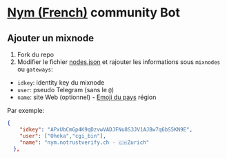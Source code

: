 # [Nym (French)](https://t.me/nymfrench) community Bot

## Ajouter un mixnode

1. Fork du repo
2. Modifier le fichier [nodes.json](data/nodes.json) et rajouter les informations sous `mixnodes` ou `gateways`:

  * `idkey`: identity key du mixnode
  * `user`: pseudo Telegram (sans le `@`) 
  * `name`: site Web (optionnel) - [Emoji du pays](https://emojipedia.org/flags/) région

Par exemple:
```json
{
    "idkey": "APxUbCmGp4K9qDzvwVADJFNu8S3JV1AJBw7q6bS5KN9E",
    "user": ["Oheka","cgi_bin"],
    "name": "nym.notrustverify.ch - 🇨🇭Zurich"
  },
```
